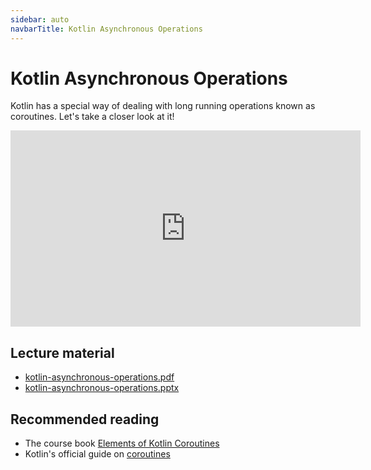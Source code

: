 ```yaml
---
sidebar: auto
navbarTitle: Kotlin Asynchronous Operations
---
```


# Kotlin Asynchronous Operations
Kotlin has a special way of dealing with long running operations known as coroutines. Let's take a closer look at it!

<iframe width="560" height="314" src="https://www.youtube.com/embed/1e-VSKhuleg" frameborder="0" allow="accelerometer; autoplay; encrypted-media; gyroscope; picture-in-picture" allowfullscreen></iframe>

## Lecture material
* [kotlin-asynchronous-operations.pdf](kotlin-asynchronous-operations.pdf)
* [kotlin-asynchronous-operations.pptx](kotlin-asynchronous-operations.pptx)

## Recommended reading
* The course book [Elements of Kotlin Coroutines](https://commonsware.com/Coroutines/)
* Kotlin's official guide on [coroutines](https://kotlinlang.org/docs/reference/coroutines-overview.html)